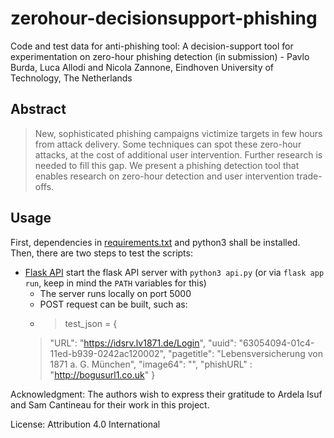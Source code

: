 # zerohour-decisionsupport-phishing
Code and test data for anti-phishing tool: A decision-support tool for experimentation on zero-hour phishing detection (in submission) - Pavlo Burda, Luca Allodi and Nicola Zannone, Eindhoven University of Technology, The Netherlands

## Abstract
>New, sophisticated phishing campaigns victimize targets in few hours from attack delivery.
Some techniques can spot these zero-hour attacks, at the cost of additional user intervention. Further research is needed to fill this gap.
We present a phishing detection tool that enables research on zero-hour detection and user intervention trade-offs.

## Usage
First, dependencies in [requirements.txt](requirements.txt) and python3 shall be installed.
Then, there are two steps to test the scripts:
- [Flask API](api.py) start the flask API server with `python3 api.py` (or via `flask app run`, keep in mind the `PATH` variables for this)
	- The server runs locally on port 5000
	- POST request can be built, such as:
	- >test_json = {
	> "URL": "https://idsrv.lv1871.de/Login",
	> "uuid": "63054094-01c4-11ed-b939-0242ac120002",
	> "pagetitle": "Lebensversicherung von 1871 a. G. München",
	> "image64": "",
	> "phishURL" : "http://bogusurl1.co.uk"
	>}

Acknowledgment:
The authors wish to express their gratitude to Ardela Isuf and Sam Cantineau for their work in this project.

License:
Attribution 4.0 International 
